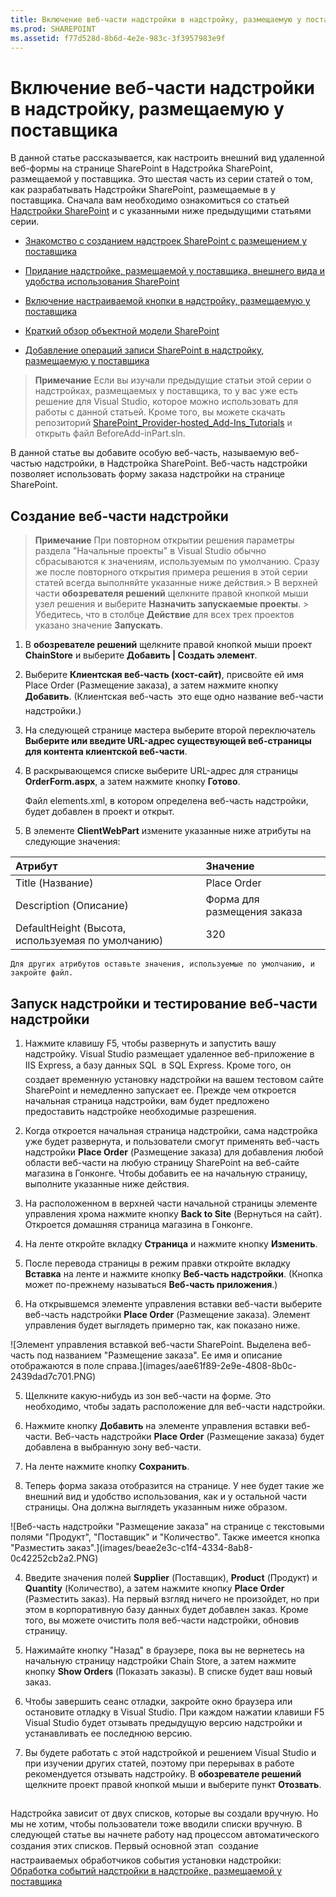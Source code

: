 ```yaml
---
title: Включение веб-части надстройки в надстройку, размещаемую у поставщика
ms.prod: SHAREPOINT
ms.assetid: f77d528d-8b6d-4e2e-983c-3f3957983e9f
---
```



# Включение веб-части надстройки в надстройку, размещаемую у поставщика
В данной статье рассказывается, как настроить внешний вид удаленной веб-формы на странице SharePoint в Надстройка SharePoint, размещаемой у поставщика.
Это шестая часть из серии статей о том, как разрабатывать Надстройки SharePoint, размещаемые в у поставщика. Сначала вам необходимо ознакомиться со статьей  [Надстройки SharePoint](sharepoint-add-ins.md) и с указанными ниже предыдущими статьями серии.
  
    
    


-  [Знакомство с созданием надстроек SharePoint с размещением у поставщика](get-started-creating-provider-hosted-sharepoint-add-ins.md)
    
  
-  [Придание надстройке, размещаемой у поставщика, внешнего вида и удобства использования SharePoint](give-your-provider-hosted-add-in-the-sharepoint-look-and-feel.md)
    
  
-  [Включение настраиваемой кнопки в надстройку, размещаемую у поставщика](include-a-custom-button-in-the-provider-hosted-add-in.md)
    
  
-  [Краткий обзор объектной модели SharePoint](get-a-quick-overview-of-the-sharepoint-object-model.md)
    
  
-  [Добавление операций записи SharePoint в надстройку, размещаемую у поставщика](add-sharepoint-write-operations-to-the-provider-hosted-add-in.md)
    
  

> **Примечание**
> Если вы изучали предыдущие статьи этой серии о надстройках, размещаемых у поставщика, то у вас уже есть решение для Visual Studio, которое можно использовать для работы с данной статьей. Кроме того, вы можете скачать репозиторий  [SharePoint_Provider-hosted_Add-Ins_Tutorials](https://github.com/OfficeDev/SharePoint_Provider-hosted_Add-ins_Tutorials) и открыть файл BeforeAdd-inPart.sln.
  
    
    

В данной статье вы добавите особую веб-часть, называемую веб-частью надстройки, в Надстройка SharePoint. Веб-часть надстройки позволяет использовать форму заказа надстройки на странице SharePoint.
## Создание веб-части надстройки


  
    
    

> **Примечание**
>  При повторном открытии решения параметры раздела "Начальные проекты" в Visual Studio обычно сбрасываются к значениям, используемым по умолчанию. Сразу же после повторного открытия примера решения в этой серии статей всегда выполняйте указанные ниже действия.>  В верхней части **обозревателя решений** щелкните правой кнопкой мыши узел решения и выберите **Назначить запускаемые проекты**. >  Убедитесь, что в столбце **Действие** для всех трех проектов указано значение **Запускать**. 
  
    
    


1. В **обозревателе решений** щелкните правой кнопкой мыши проект **ChainStore** и выберите **Добавить | Создать элемент**.
    
  
2. Выберите **Клиентская веб-часть (хост-сайт)**, присвойте ей имя Place Order (Размещение заказа), а затем нажмите кнопку **Добавить**. (Клиентская веб-часть  это еще одно название веб-части надстройки.)
    
  
3. На следующей странице мастера выберите второй переключатель **Выберите или введите URL-адрес существующей веб-страницы для контента клиентской веб-части**.
    
  
4. В раскрывающемся списке выберите URL-адрес для страницы **OrderForm.aspx**, а затем нажмите кнопку **Готово**.
    
    Файл elements.xml, в котором определена веб-часть надстройки, будет добавлен в проект и открыт.
    
  
5. В элементе **ClientWebPart** измените указанные ниже атрибуты на следующие значения:
    

|**Атрибут**|**Значение**|
|:-----|:-----|
|Title (Название)  <br/> |Place Order  <br/> |
|Description (Описание)  <br/> |Форма для размещения заказа  <br/> |
|DefaultHeight (Высота, используемая по умолчанию)  <br/> |320  <br/> |
   

    Для других атрибутов оставьте значения, используемые по умолчанию, и закройте файл.
    
  

## Запуск надстройки и тестирование веб-части надстройки


  
    
    

1. Нажмите клавишу F5, чтобы развернуть и запустить вашу надстройку. Visual Studio размещает удаленное веб-приложение в IIS Express, а базу данных SQL  в SQL Express. Кроме того, он создает временную установку надстройки на вашем тестовом сайте SharePoint и немедленно запускает ее. Прежде чем откроется начальная страница надстройки, вам будет предложено предоставить надстройке необходимые разрешения.
    
  
2. Когда откроется начальная страница надстройки, сама надстройка уже будет развернута, и пользователи смогут применять веб-часть надстройки **Place Order** (Размещение заказа) для добавления любой области веб-части на любую страницу SharePoint на веб-сайте магазина в Гонконге. Чтобы добавить ее на начальную страницу, выполните указанные ниже действия.
    
1. На расположенном в верхней части начальной страницы элементе управления хрома нажмите кнопку **Back to Site** (Вернуться на сайт). Откроется домашняя страница магазина в Гонконге.
    
  
2. На ленте откройте вкладку **Страница** и нажмите кнопку **Изменить**.
    
  
3. После перевода страницы в режим правки откройте вкладку **Вставка** на ленте и нажмите кнопку **Веб-часть надстройки**. (Кнопка может по-прежнему называться **Веб-часть приложения**.)
    
  
4. На открывшемся элементе управления вставки веб-части выберите веб-часть надстройки **Place Order** (Размещение заказа). Элемент управления будет выглядеть примерно так, как показано ниже.
    
!\[Элемент управления вставкой веб-части SharePoint. Выделена веб-часть под названием "Размещение заказа". Ее имя и описание отображаются в поле справа.](images/aae61f89-2e9e-4808-8b0c-2439dad7c701.PNG)
  

  

  
5. Щелкните какую-нибудь из зон веб-части на форме. Это необходимо, чтобы задать расположение для веб-части надстройки. 
    
  
6. Нажмите кнопку **Добавить** на элементе управления вставки веб-части. Веб-часть надстройки **Place Order** (Размещение заказа) будет добавлена в выбранную зону веб-части.
    
  
7. На ленте нажмите кнопку **Сохранить**.
    
  
3. Теперь форма заказа отобразится на странице. У нее будет такие же внешний вид и удобство использования, как и у остальной части страницы. Она должна выглядеть указанным ниже образом. 
    
!\[Веб-часть надстройки "Размещение заказа" на странице с текстовыми полями "Продукт", "Поставщик" и "Количество". Также имеется кнопка "Разместить заказ".](images/beae2e3c-c1f4-4334-8ab8-0c42252cb2a2.PNG)
  

  

  
4. Введите значения полей **Supplier** (Поставщик), **Product** (Продукт) и **Quantity** (Количество), а затем нажмите кнопку **Place Order** (Разместить заказ). На первый взгляд ничего не произойдет, но при этом в корпоративную базу данных будет добавлен заказ. Кроме того, вы можете очистить поля веб-части надстройки, обновив страницу.
    
  
5. Нажимайте кнопку "Назад" в браузере, пока вы не вернетесь на начальную страницу надстройки Chain Store, а затем нажмите кнопку **Show Orders** (Показать заказы). В списке будет ваш новый заказ.
    
  
6. Чтобы завершить сеанс отладки, закройте окно браузера или остановите отладку в Visual Studio. При каждом нажатии клавиши F5 Visual Studio будет отзывать предыдущую версию надстройки и устанавливать ее последнюю версию.
    
  
7. Вы будете работать с этой надстройкой и решением Visual Studio и при изучении других статей, поэтому при перерывах в работе рекомендуется отзывать надстройку. В **обозревателе решений** щелкните проект правой кнопкой мыши и выберите пункт **Отозвать**.
    
  

## 
<a name="Nextsteps"> </a>

 Надстройка зависит от двух списков, которые вы создали вручную. Но мы не хотим, чтобы пользователи тоже вводили списки вручную. В следующей статье вы начнете работу над процессом автоматического создания этих списков. Первый основной этап  создание настраиваемых обработчиков события установки надстройки: [Обработка событий надстройки в надстройке, размещаемой у поставщика](handle-add-in-events-in-the-provider-hosted-add-in.md)
  
    
    

